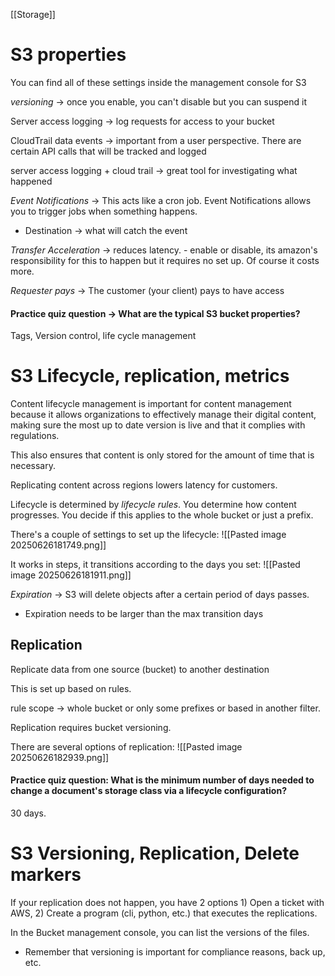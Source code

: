 [[Storage]]
# S3 properties
You can find all of these settings inside the management console for S3

*versioning* -> once you enable, you can't disable but you can suspend it 

Server access logging -> log requests for access to your bucket

CloudTrail data events -> important from a user perspective. There are certain API calls that will be tracked and logged 

server access logging + cloud trail -> great tool for investigating what happened

*Event Notifications* -> This acts like a cron job. Event Notifications allows you to trigger jobs when something happens. 
- Destination -> what will catch the event 

*Transfer Acceleration* -> reduces latency. - enable or disable, its amazon's responsibility for this to happen but it requires no set up. Of course it costs more.  

*Requester pays* -> The customer (your client) pays to have access 

#### Practice quiz question -> What are the typical S3 bucket properties?
Tags, Version control, life cycle management 

# S3 Lifecycle, replication, metrics
Content lifecycle management is important for content management because it allows organizations to effectively manage their digital content, making sure the most up to date version is live and that it complies with regulations. 

This also ensures that content is only stored for the amount of time that is necessary. 

Replicating content across regions lowers latency for customers.

Lifecycle is determined by *lifecycle rules*. You determine how content progresses. You decide if this applies to the whole bucket or just a prefix. 

There's a couple of settings to set up the lifecycle:
![[Pasted image 20250626181749.png]]

It works in steps, it transitions according to the days you set:
![[Pasted image 20250626181911.png]]


*Expiration* -> S3 will delete objects after a certain period of days passes. 
- Expiration needs to be larger than the max transition days 

## Replication
Replicate data from one source (bucket) to another destination

This is set up based on rules. 

rule scope -> whole bucket or only some prefixes or based in another filter. 

Replication requires bucket versioning. 

There are several options of replication:
![[Pasted image 20250626182939.png]]

#### Practice quiz question: What is the minimum number of days needed to change a document's storage class via a lifecycle configuration?
30 days. 


# S3 Versioning, Replication, Delete markers


If your replication does not happen, you have 2 options 1) Open a ticket with AWS, 2) Create a program (cli, python, etc.) that executes the replications. 

In the Bucket management console, you can list the versions of the files. 
- Remember that versioning is important for compliance reasons, back up, etc. 

